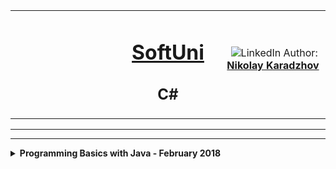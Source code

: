 
<!-- Head Start -->
<table border="0" width="100%" cellspacing="1" cellpadding="3" align="center">
<tbody>
<tr>
<td align="center" width="33%"><img style="text-align: ce;" src="http://conf.softuni.bg/wp-content/uploads/2015/01/SoftUni-Logo-Flat_square-blue-300x235.png" alt="" /></td>
<td align="center" width="33%">
<h1><a href="https://softuni.bg/">SoftUni</a></h1>
<h2>C#</h2>
</td>
<td align="center" width="33%"><img src="https://avatars3.githubusercontent.com/u/35952928?s=400&u=6e26e4f3e92e10c1fc120856b4efd8ec09413b8e&v=4" alt="" />
<img src="https://www.linkedin.com/favicon.ico" alt="LinkedIn" />
Author: 
<strong>
<a title="LinkedIn Nikolay Karadzhov" href="https://www.linkedin.com/in/nikolay-karadzhov-622998153" target="_blank">
Nikolay Karadzhov
</a>
</strong></p>
</td>
</tr>
</tbody>
</table>
<hr>
<hr>
<details>
  <summary>
    <b>Programming Basics with Java - February 2018</b>
  </summary>  
  <table class="table table-bordered">
     <thead>
      <tr>
        <th width = "50%">Programming Basics with Java - February 2018</th>
        <th width = "40%">Grade: 5.64 out of 6.00</th>
        <th width = "30%"><a href = "https://softuni.bg/certificates/details/53208/8db575b9">Certificate</a></th>
        </tr>
    </thead>
    </table>
  <table class="table table-bordered">
    <thead width = "100%">
      <tr>
        <th width = "20%">Topic</th>
        <th width = "60%">Lab</th>
        <th width = "60%">Exercise</th>
      </tr>
    </thead>
    <tbody>
      <tr>
        <td width = "20%">John</td>
        <td width = "50%">Doe</td>
        <td width = "60%">john@example.com</td>
      </tr>
      <tr>
        <td width = "20%">Mary</td>
        <td width = "50%">Moe</td>
        <td width = "60%">mary@example.com</td>
      </tr>
      <tr>
        <td width = "20%">July</td>
        <td width = "50%">Dooley</td>
        <td width = "60%">july@example.com</td>
      </tr>
    </tbody>
  </table>
